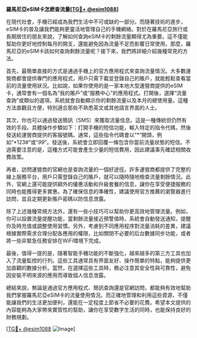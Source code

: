 **羅馬尼亞eSIM卡怎麽查流量[[TG💪+ @esim1088](https://t.me/s/esim1088)]**

在現代社會，手機已經成為我們生活中不可或缺的一部分。而隨著技術的進步，eSIM卡的普及讓我們能夠更靈活地管理自己的手機網絡。對於在羅馬尼亞旅行或長期居住的朋友來說，了解如何查詢eSIM卡的剩餘流量顯得尤為重要。這不僅能幫助你更好地控制每月的開支，還能避免因為流量不足而影響日常使用。那麼，羅馬尼亞的eSIM卡該如何查詢剩餘流量呢？接下來，我們將詳細介紹幾種常見的方法。

首先，最簡單直接的方式是通過手機上的官方應用程式來查詢流量情況。大多數運營商都會提供專門的應用程式，用戶只需下載並登錄自己的賬戶，就能輕鬆查看當前的流量使用狀況。比如說，如果你使用的是一家本地大型運營商提供的eSIM卡，通常會有一個名為“我的賬戶”或“服務中心”的應用程式。打開後，選擇“流量查詢”或類似的選項，系統就會自動顯示你的剩餘流量以及本月的總使用量。這種方法直觀且方便，特別適合那些不熟悉英文或其他語言界面的人士。

其次，你也可以通過發送簡訊（SMS）來獲取流量信息。這是一種傳統但仍然有效的手段。具體操作步驟如下：打開手機的短信功能，輸入特定的指令代碼，然後發送給運營商提供的客服號碼。通常，這些指令代碼會以“*”開頭，例如“*123#”或“*99*”。發送後，系統會立即回覆一條包含你當前流量狀態的短信。不過需要注意的是，這種方式可能會產生少量的短信費用，因此建議事先確認相關收費政策。

再者，訪問運營商的官網也是查詢流量的一個好途徑。許多運營商都提供了完整的線上服務平台，用戶只需登錄自己的賬戶，就可以隨時隨地檢查流量剩餘情況。此外，官網上還可能提供額外的優惠活動和升級套餐的信息，讓你在享受便捷服務的同時也能獲得更多實惠。為了確保信息的準確性，建議使用官方推薦的瀏覽器進行訪問，並且定期更新賬戶密碼以防信息泄露。

除了上述幾種常規方法外，還有一些小技巧可以幫助你更高效地管理流量。例如，你可以設置流量提醒功能，當剩餘流量接近預警值時，系統會自動發送通知，提醒你及時充值或調整使用習慣。另外，考慮到不同應用程序對流量消耗的差異，建議根據實際需求合理分配各應用的權限，比如關閉不必要的后台數據同步功能，或者將一些非緊急任務安排在WiFi環境下完成。

最後，值得一提的是，隨著智能手機功能的不斷強化，越來越多的第三方工具也加入了流量監控的行列。這些工具通常具有界面友好、操作簡單的特點，能夠提供更加直觀的數據分析。當然，在選擇這些工具時，務必注意其安全性與可靠性，避免因安裝不明來源的應用而導致個人信息泄露。

總結來說，無論是通過官方應用程式、簡訊查詢還是官網訪問，都能夠有效地幫助我們掌握羅馬尼亞eSIM卡的流量使用情況。而正確地管理和利用這些資源，不僅能讓我們的生活更加便利，還能在一定程度上節省不必要的花費。希望本文提供的內容能夠為大家帶來實質性的幫助，讓你在享受數字生活的同時，也能保持良好的財務規劃。

[[TG💪+ @esim1088](https://t.me/s/esim1088) ![Image](https://i.postimg.cc/4NQfJmqS/Snipaste-2025-05-13-00-14-12.png)]